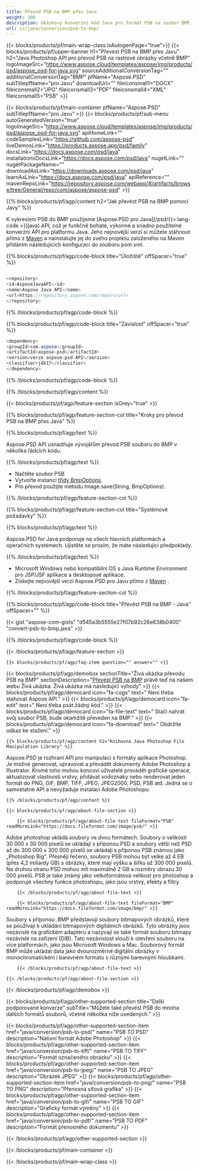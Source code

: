 ```yaml
---
title: Převod PSB na BMP přes Javu
weight: 300
description: Ukázkový konverzní kód Java pro formát PSB na soubor BMP. Pomocí tohoto příkladu kódu převeďte PSB na BMP v jakékoli webové nebo desktopové aplikaci založené na Java.
url: cz/java/conversion/psb-to-bmp/
---
```


{{< blocks/products/pf/main-wrap-class isAutogenPage="true">}}
{{< blocks/products/pf/upper-banner h1="Převést PSB na BMP přes Javu" h2="Java Photoshop API pro převod PSB na rastrové obrázky včetně BMP" logoImageSrc="https://www.aspose.cloud/templates/aspose/img/products/psd/aspose_psd-for-java.svg" sourceAdditionalConversionTag="" additionalConversionTag="BMP" pfName="Aspose.PSD" subTitlepfName="pro Javu" downloadUrl="" fileiconsmall1="DOCX" fileiconsmall2="JPG" fileiconsmall3="PDF" fileiconsmall4="XML" fileiconsmall5="PSB" >}}

{{< blocks/products/pf/main-container pfName="Aspose.PSD" subTitlepfName="pro Javu" >}}
{{< blocks/products/pf/sub-menu autoGeneratedVersion="true" logoImageSrc="https://www.aspose.cloud/templates/aspose/img/products/psd/aspose_psd-for-java.svg" apiHomeLink="" codeSamplesLink="https://github.com/aspose-psd" liveDemosLink="https://products.aspose.app/psd/family" docsLink="https://docs.aspose.com/psd/java" installationsDocsLink="https://docs.aspose.com/psd/java" nugetLink="" nugetPackageName="" downloadAsLink="https://downloads.aspose.com/psd/java" learnAsLink="https://docs.aspose.com/psd/java" apiReference="" mavenRepoLink="https://repository.aspose.com/webapp/#/artifacts/browse/tree/General/repo/com/aspose/aspose-psd" >}}

{{% blocks/products/pf/agp/content h2="Jak převést PSB na BMP pomocí Javy" %}}

 K vykreslení PSB do BMP použijeme
 [Aspose.PSD pro Java](/psd/{{< lang-code >}}java)
 API, což je funkčně bohaté, výkonné a snadno použitelné konverzní API pro platformu Java. Jeho nejnovější verzi si můžete stáhnout přímo z
 [Maven](https://repository.aspose.com/webapp/#/artifacts/browse/tree/General/repo/com/aspose/aspose-psd)
 a nainstalujte jej do svého projektu založeného na Maven přidáním následujících konfigurací do souboru pom.xml.

{{% blocks/products/pf/agp/code-block title="Úložiště" offSpacer="true" %}}

```cs

<repository>
<id>AsposeJavaAPI</id>
<name>Aspose Java API</name>
<url>https://repository.aspose.com/repo/</url>
</repository>

```

{{% /blocks/products/pf/agp/code-block %}}

{{% blocks/products/pf/agp/code-block title="Závislost" offSpacer="true" %}}

```cs
<dependency>
<groupId>com.aspose</groupId>
<artifactId>aspose-psd</artifactId>
<version>verze aspose-psd API</version>
<classifier>jdk17</classifier>
</dependency>

```

{{% /blocks/products/pf/agp/code-block %}}

{{% /blocks/products/pf/agp/content %}}

{{< blocks/products/pf/agp/feature-section isGrey="true" >}}

{{% blocks/products/pf/agp/feature-section-col title="Kroky pro převod PSB na BMP přes Java" %}}

{{% blocks/products/pf/agp/text %}}

 Aspose.PSD API usnadňuje vývojářům převod PSB souboru do BMP v několika řádcích kódu.

{{% /blocks/products/pf/agp/text %}}

- Načtěte soubor PSB
- Vytvořte instanci [třídy BmpOptions](https://apireference.aspose.com/psd/java/com.aspose.psd.imageoptions/BmpOptions).
- Pro převod použijte metodu Image.save(String, BmpOptions).

{{% /blocks/products/pf/agp/feature-section-col %}}

{{% blocks/products/pf/agp/feature-section-col title="Systémové požadavky" %}}

{{% blocks/products/pf/agp/text %}}

 Aspose.PSD for Java podporuje na všech hlavních platformách a operačních systémech. Ujistěte se prosím, že máte následující předpoklady.

{{% /blocks/products/pf/agp/text %}}

- Microsoft Windows nebo kompatibilní OS s Java Runtime Environment pro JSP/JSF aplikace a desktopové aplikace.
- Získejte nejnovější verzi Aspose.PSD pro Javu přímo z
 [Maven](https://repository.aspose.com/webapp/#/artifacts/browse/tree/General/repo/com/aspose/aspose-psd) .

{{% /blocks/products/pf/agp/feature-section-col %}}

{{% blocks/products/pf/agp/code-block title="Převést PSB na BMP - Java" offSpacer="" %}}

{{< gist "aspose-com-gists" "d545a3b5555e27f07b92c26e638b0400" "convert-psb-to-bmp.java" >}}

{{% /blocks/products/pf/agp/code-block %}}

{{< /blocks/products/pf/agp/feature-section >}}

    {{< blocks/products/pf/agp/faq-item question="" answer="" >}}
 

<!-- aboutfile Starts -->

{{< blocks/products/pf/agp/demobox sectionTitle="Živá ukázka převodu PSB na BMP" sectionDescription="[Převést PSB na BMP](https://products.aspose.app/psd/conversion/psb-to-bmp) právě teď na našem webu Živá ukázka. Živá ukázka má následující výhody" >}}
        {{< blocks/products/pf/agp/democard icon="fa-cogs" text=" Není třeba stahovat Aspose API." >}}
        {{< blocks/products/pf/agp/democard icon="fa-edit" text=" Není třeba psát žádný kód." >}}
        {{< blocks/products/pf/agp/democard icon="fa-file-text" text=" Stačí nahrát svůj soubor PSB, bude okamžitě převeden na BMP." >}}
        {{< blocks/products/pf/agp/democard icon="fa-download" text=" Obdržíte odkaz ke stažení." >}}

    {{% blocks/products/pf/agp/content h2="Knihovna Java Photoshop File Manipulation Library" %}}

 Aspose.PSD je rozhraní API pro manipulaci s formáty aplikace Photoshop. Je možné generovat, upravovat a převádět dokumenty Adobe Photoshop a Illustrator. Kromě toho mohou koncoví uživatelé provádět grafické operace, aktualizovat vlastnosti vrstvy, přidávat vodoznaky nebo renderovat jeden formát do PNG, GIF, BMP, TIFF, JPEG, JPEG2000, PSD, PSB atd. Jedná se o samostatné API a nevyžaduje instalaci Adobe Photoshopu.



    {{% /blocks/products/pf/agp/content %}}

    {{< blocks/products/pf/agp/about-file-section >}}

        {{< blocks/products/pf/agp/about-file-text fileFormat="PSB" readMoreLink="https://docs.fileformat.com/image/psb/" >}}

Adobe photoshop ukládá soubory ve dvou formátech. Soubory o velikosti 30 000 x 30 000 pixelů se ukládají s příponou PSD a soubory větší než PSD až do 300 000 x 300 000 pixelů se ukládají s příponou PSB známou jako „Photoshop Big“. Přesněji řečeno, soubory PSB mohou být velké až 4 EB (přes 4,2 miliardy GB) s obrázky, které mají výšku a šířku až 300 000 pixelů. Na druhou stranu PSD mohou mít maximálně 2 GB a rozměry obrazu 30 000 pixelů. PSB je také známý jako velkoformátová velikost pro photoshop a podporuje všechny funkce photoshopu, jako jsou vrstvy, efekty a filtry.


        {{< /blocks/products/pf/agp/about-file-text >}}

        {{< blocks/products/pf/agp/about-file-text fileFormat="BMP" readMoreLink="https://docs.fileformat.com/image/bmp/" >}}

Soubory s příponou .BMP představují soubory bitmapových obrázků, které se používají k ukládání bitmapových digitálních obrázků. Tyto obrázky jsou nezávislé na grafickém adaptéru a nazývají se také formát souboru bitmapy nezávislé na zařízení (DIB). Tato nezávislost slouží k otevření souboru na více platformách, jako jsou Microsoft Windows a Mac. Souborový formát BMP může ukládat data jako dvourozměrné digitální obrázky v monochromatickém i barevném formátu s různými barevnými hloubkami.


        {{< /blocks/products/pf/agp/about-file-text >}}

    {{< /blocks/products/pf/agp/about-file-section >}}

{{< /blocks/products/pf/agp/demobox >}}

<!-- aboutfile Ends -->

{{< blocks/products/pf/agp/other-supported-section title="Další podporované konverze" subTitle="Můžete také převést PSB do mnoha dalších formátů souborů, včetně několika níže uvedených." >}}

{{< blocks/products/pf/agp/other-supported-section-item href="java/conversion/psb-to-psd/" name="PSB TO PSD" description="Nativní formát Adobe Photoshop" >}}
{{< blocks/products/pf/agp/other-supported-section-item href="java/conversion/psb-to-tiff/" name="PSB TO TIFF" description="Formát označeného obrázku" >}}
{{< blocks/products/pf/agp/other-supported-section-item href="java/conversion/psb-to-jpeg/" name="PSB TO JPEG" description="Obrázek JPEG" >}}
{{< blocks/products/pf/agp/other-supported-section-item href="java/conversion/psb-to-png/" name="PSB TO PNG" description="Přenosná síťová grafika" >}}
{{< blocks/products/pf/agp/other-supported-section-item href="java/conversion/psb-to-gif/" name="PSB TO GIF" description="Grafický formát výměny" >}}
{{< blocks/products/pf/agp/other-supported-section-item href="java/conversion/psb-to-pdf/" name="PSB TO PDF" description="Formát přenosného dokumentu" >}}

{{< /blocks/products/pf/agp/other-supported-section >}}

{{< /blocks/products/pf/main-container >}}
    
{{< /blocks/products/pf/main-wrap-class >}}
